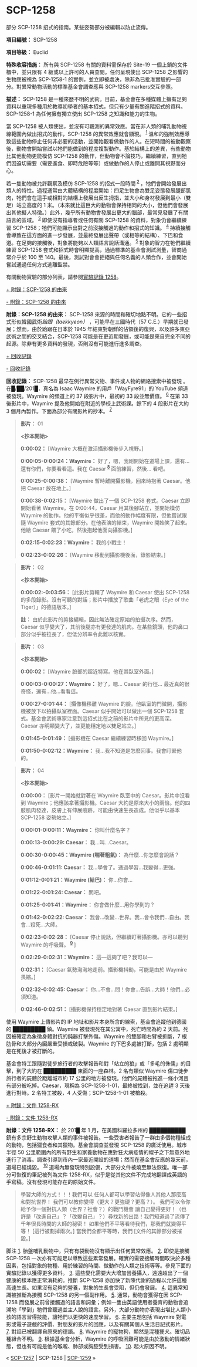 # SCP-1258
                        




部分 SCP-1258 招式的指南。某些姿勢部分被編輯以防止流傳。



**項目編號：** SCP-1258

**項目等級：** Euclid

**特殊收容措施：** 所有與 SCP-1258 有關的資料需保存於 Site-19 一個上鎖的文件櫃中，並只限有 4 級或以上許可的人員查閱。任何呈現使出 SCP-1258 之影響的生物應被視為 SCP-1258-1 的實例，並立即被處決，除非為已批准實驗的一部分。對異常動物活動的標準基金會調查應與 SCP-1258 markers交互參照。

**描述：** SCP-1258 是一種來歷不明的武術。目前，基金會在多種媒體上擁有足夠資料以重現多種用於教導初學者的基本招式，但只有少量有關進階招式的資料。SCP-1258-1 為任何擁有獨立使出 SCP-1258 之知識和能力的生物。

當 SCP-1258 被人類使出，並沒有可觀測的異常效應。當在非人類的哺乳動物視線範圍內做出招式的動作，SCP-1258 的異常效應就會顯現。<sup class='footnoteref'>
 <a shape='rect' class='footnoteref' id='footnoteref-1' href='javascript:;' onclick='WIKIDOT.page.utils.scrollToReference(&apos;footnote-1&apos;)'>1</a>
</sup>溫和的強制效應導致這些動物停止任何非必要的活動，並開始觀看做動作的人。在短時間的被動觀察後，動物會開始嘗試以牠們能做到的程度複製動作。基於結構上的差異，有些動物比其他動物更能模仿 SCP-1258 的動作，但動物會不論技巧，繼續練習，直到牠們因迫切需要（需要進食、即時危險等等）或做動作的人停止或離開其視野而分心。

若一隻動物被允許觀察及模仿 SCP-1258 的招式一段時間<sup class='footnoteref'>
 <a shape='rect' class='footnoteref' id='footnoteref-2' href='javascript:;' onclick='WIKIDOT.page.utils.scrollToReference(&apos;footnote-2&apos;)'>2</a>
</sup>，牠們會開始發展出類人的特性。過程通常由大體結構的程度開始：四足生物會為雙足姿態發展腿部肌肉，牠們會在這手或相對的結構上發展出反生拇指，並大小和身材發展到最小（雙足）站立高度的 1 米。（本來就比這巨大的動物會保持相同的大小，但他們會發展出其他擬人特徵。）此外，幾乎所有動物會發展出更大的腦部，最常見發展了有關語言的區域。<sup class='footnoteref'>
 <a shape='rect' class='footnoteref' id='footnoteref-3' href='javascript:;' onclick='WIKIDOT.page.utils.scrollToReference(&apos;footnote-3&apos;)'>3</a>
</sup>即使沒有指導者或任何有關 SCP-1258 的資料，對象仍會繼續練習 SCP-1258；牠們可能顯示出對之前沒接觸過的動作和招式的知識。<sup class='footnoteref'>
 <a shape='rect' class='footnoteref' id='footnoteref-4' href='javascript:;' onclick='WIKIDOT.page.utils.scrollToReference(&apos;footnote-4&apos;)'>4</a>
</sup>持續接觸會導致在這方面的進一步發展，並最終發展出聲帶（或相等的結構）、下巴和食道。在足夠的接觸後，對象將能夠以人類語言說話溝通。<sup class='footnoteref'>
 <a shape='rect' class='footnoteref' id='footnoteref-5' href='javascript:;' onclick='WIKIDOT.page.utils.scrollToReference(&apos;footnote-5&apos;)'>5</a>
</sup>對象的智力在牠們繼續練習 SCP-1258 套式和招式時會明顯提高，通過標準的基金會測試測量，智商通常介乎於 100 至 140。最後，測試對會會拒絕與任何名義的人類合作，並會開始嘗試通過任何方式逃離監禁。

有關動物實驗的部分列表，請參閱[實驗記錄 1258](/experiment-log-1258)。


<a shape='rect' class='collapsible-block-link' href='javascript:;'>+&#160;&#38468;&#37636;&#65306;SCP-1258&#160;&#30340;&#30001;&#20358;</a>

<a shape='rect' class='collapsible-block-link' href='javascript:;'>-&#160;&#38468;&#37636;&#65306;SCP-1258&#160;&#30340;&#30001;&#20358;</a>

**附錄：SCP-1258 的由來：** SCP-1258 來源的時間和確切地點不明。它的一些招式形似韓國武術*跆跟（taekkyeon）* ，可能早在三國時代（57 C.E.）早期就已發展；然而，由於跆跟在日本於 1945 年結束對朝鮮的佔領後的復興，以及許多東亞武術之間的交叉結合，SCP-1258 可能是在更近期發展，或可能是來自完全不同的起源。除非有更多資料的發現，否則沒有可能進行進多調查。





<a shape='rect' class='collapsible-block-link' href='javascript:;'>+&#160;&#22238;&#25910;&#35352;&#37636;</a>

<a shape='rect' class='collapsible-block-link' href='javascript:;'>-&#160;&#22238;&#25910;&#35352;&#37636;</a>

**回收記錄：** SCP-1258 最早在例行異常文物、事件或人物的網絡搜索中被發現 。在█/██/201█，真名為 Isaac Waymire 的用戶「WayFyre91」的 YouTube 頻道被發現。Waymire 的頻道上的 37 段影片中，最初的 33 段並無價值。<sup class='footnoteref'>
 <a shape='rect' class='footnoteref' id='footnoteref-6' href='javascript:;' onclick='WIKIDOT.page.utils.scrollToReference(&apos;footnote-6&apos;)'>6</a>
</sup>在第 33 後影片中，Waymire 提及他開始在附近的學校上武術課。餘下的 4 段影片在大約 3 個月內製作。下面為部分有關影片的抄本。<sup class='footnoteref'>
 <a shape='rect' class='footnoteref' id='footnoteref-7' href='javascript:;' onclick='WIKIDOT.page.utils.scrollToReference(&apos;footnote-7&apos;)'>7</a>
</sup>


> **影片：** 01
> 
> **<抄本開始>** 
> 
> **0:00:02：** [Waymire 大概在激活攝影機後步入視野。]
> 
> **0:00:05-0:00:24：Waymire：** 好了，嗯，我剛開始在道場上課，還有…還有你們，你要看看這。我在 Caesar<sup class='footnoteref'>
 <a shape='rect' class='footnoteref' id='footnoteref-8' href='javascript:;' onclick='WIKIDOT.page.utils.scrollToReference(&apos;footnote-8&apos;)'>8</a>
</sup> 面前練習，然後… 看吧。
> 
> **0:00:25-0:00:38：** [Waymire 暫時離開攝影機，回來時抱著 Caesar。他把 Caesar 放在地上。]
> 
> **0:00:38-0:02:15：** [Waymire 做出了一個 SCP-1258 套式。Caesar 立即開始看著 Waymire。在 0:00:44，Caesar 用其後腳站立，並開始模仿 Waymire 的動作。他的平衡似乎很差，而他的動作幅度有限，但他嘗試跟隨 Waymire 套式的其餘部分。在他表演的結束，Waymire 開始笑了起來。他給 Caesar 餵了小吃，然後抱起他面向攝影機。]
> 
> **0:02:15-0:02:23：Waymire：** 我的小戰士！
> 
> **0:02:23-0:02:26：** [Waymire 移動到攝影機後面，錄影結束。]
> 


> **影片：** 02
> 
> **<抄本開始>** 
> 
> **0:00:02:-0:03:56：** [此影片剪輯了 Waymire 和 Caesar 使出 SCP-1258 的多段錄影。沒有可聽的對話；影片中播放了歌曲「老虎之眼（Eye of the Tiger）」的德語版本。]
> 
> **註：** 由於此影片的剪接編輯，因此無法確定原始的拍攝次序。然而，Caesar 似乎變大了，其前後腿亦有更發達的肌肉。在某些鏡頭，他的鼻口部分似乎被拉長了，但低分辨率令此難以核實。
> 


> **影片：** 03
> 
> **<抄本開始>** 
> 
> **0:00:02：** [Waymire 臉部的超近特寫。他在其臥室外面。]
> 
> **0:00:03-0:00:27：Waymire：** 好了，嗯… Caesar 的行徑… 最近真的很奇怪，還有…他…看看這。
> 
> **0:00:27-0:01:44：** [攝像機移離 Waymire 的臉。他臥室的門微開，攝影機被放下以拍攝臥室裡面。Caesar 似乎開始可以做出一個 SCP-1258 套式。基金會武術專家注意到這招式比在之前的影片中所見的更高深。Caesar 亦明顯變大了，並更能穩定地以雙足站立。]
> 
> **0:01:45-0:01:49：** [攝影機在 Caesar 繼續練習時移回 Waymire。]
> 
> **0:01:50-0:02:12：Waymire：** 我…我不知道是怎麼回事。我會盯緊他的。
> 


> **影片：** 04
> 
> **<抄本開始>** 
> 
> **0:00:00：** [影片一開始就對著在 Waymire 臥室中的 Caesar。影片中沒看到 Waymire；他應該拿著攝影機。Caesar 大約是原來大小的兩倍。他的四肢肌肉發達，皮膚上有伸展痕跡，可能由快速生長造成。他似乎以基本 SCP-1258 姿勢站立。]
> 
> **0:00:01-0:00:11：Waymire：** 你叫什麼名字？
> 
> **0:00:13-0:00:29: Caesar：** 我…叫…Caesar。
> 
> **0:00:30-0:00:45：Waymire (喘著粗氣)：** 為什麼…你怎麼會說話？
> 
> **0:00:46-0:01:11: Caesar：** 我…學會了。通過學習…我變得…更強。
> 
> **0:01:12-0:01:21：Waymire (結巴)：** 你…你會…
> 
> **0:01:22-0:01:24: Caesar：** 問吧。
> 
> **0:01:25-0:01:41：Waymire：** 你會做什麼…用你學到的？
> 
> **0:01:42-0:02:22: Caesar：** 我會…改變…世界。我…會令我們…自由。我會…殺死…大師。
> 
> **0:02:23-0:02:28：** [Caesar 停止說話，但繼續盯著攝影機。亦可以聽到 Waymire 的呼吸聲。<sup class='footnoteref'>
 <a shape='rect' class='footnoteref' id='footnoteref-9' href='javascript:;' onclick='WIKIDOT.page.utils.scrollToReference(&apos;footnote-9&apos;)'>9</a>
</sup>]
> 
> **0:02:29-0:02:31：Waymire：** 這—這夠了吧？我可以—
> 
> **0:02:31：** [Caesar 氣勢洶洶地走前。攝影機抖動，可能是由於 Waymire 畏縮。]
> 
> **0:02:32-0:02:45: Caesar：** 你…不會…問！你會…告訴…大師！他們…必須知道。
> 
> **0:02:46-0:02:51：** [攝影機保持穩定地對著 Caesar 直到影片結束。]
> 

使用 Waymire 上傳影片的 IP 地址和影片本身所含的線索，基金會追蹤他到德國的 █████████ 鎮。Waymire 被發現死在其公寓中，死亡時間為約 2 天前。死因被確定為象徵身體對抗的鈍器打擊外傷。Waymire 的雙腳和右臂被折斷，7 根肋骨和大部分內臟嚴重受損或破裂。Waymire 的下巴多處被打斷，包括 2 處明顯是在死後才被打斷的。

基金會特工跟隨對徒步旅行者的攻擊報告和對「站立的狼」或「多毛的侏儒」的目擊，到了大約在 █████████ 東面的一座森林。2 名有類似 Waymire 傷口徒步旅行者的屍體於距離城市約 17 公里的地方被發現。他們的屍體被拖進一條小河且有部分被吃掉。Caesar，現稱為 SCP-1258-1-01，最終被找到，並在追趕 3 天後進行對峙。2 名特工被殺，4 人受傷；SCP-1258-1-01 被槍殺。





<a shape='rect' class='collapsible-block-link' href='javascript:;'>+&#160;&#38468;&#37636;&#65306;&#25991;&#20214;&#160;1258-RX</a>

<a shape='rect' class='collapsible-block-link' href='javascript:;'>-&#160;&#38468;&#37636;&#65306;&#25991;&#20214;&#160;1258-RX</a>

**附錄：文件 1258-RX：** 於 201█ 年 1 月，在美國科羅拉多州的 ██████████ 鎮有多宗野生動物攻擊人類的事件被報告。一些受害者報告了一群由多個物種組成的動物，包括獵食者和其獵物。基金會調查並發現 SCP-1258 的廣泛使用。城市半徑 50 公里範圍內的所有野生和家養動物在應對狂犬病疫情的幌子之下無意外地進行了消毒。調查引導到市內一家最近開設的道場；然而在基金會反應的幾天前，道場已經燒毀。<sup class='footnoteref'>
 <a shape='rect' class='footnoteref' id='footnoteref-10' href='javascript:;' onclick='WIKIDOT.page.utils.scrollToReference(&apos;footnote-10&apos;)'>10</a>
</sup>道場內無發現特別設備，大部分文件被燒至無法恢復。唯一部分可恢復的筆記被列為文件 1258-RX，似乎是從其他文件不完成地翻譯成英語的手寫稿。沒有發現可能存在的原始文件。


> 學習大師的方式！！！我們可以 任何人都可以學習站得像人其他人那麼高和對抗世界！
我們可以教你變得（更大？更強硬？更高？）。
我們可以令你給予你一個對抗人類（世界？社會？）的戰鬥機會
讓自己變得更好！（也許是「改進自己」？「改變自己」？）尋找新的出路！我們知道過了流傳了千年很長時間的大師的秘密！
如果他們不平等看待我們，那我們就變得平等！ [這行被劃掉兩次。]
當我們全都平等時，我們
[文件的其餘部分被摧毀。]
> 





脚注
<a shape='rect' href='javascript:;' onclick='WIKIDOT.page.utils.scrollToReference(&apos;footnoteref-1&apos;)'>1</a>. 胎盤哺乳動物中，只有有袋動物沒有顯示出任何異常效應。
<a shape='rect' href='javascript:;' onclick='WIKIDOT.page.utils.scrollToReference(&apos;footnoteref-2&apos;)'>2</a>. 即使是接觸 SCP-1258 一次亦有可能足以導致這些累常發展。確實的需要接觸時間取決於多種因素，包括對象的物種、用於練習的時間、做動作的人類之技術等等。參見下面的實驗記錄以獲得更多資料。
<a shape='rect' href='javascript:;' onclick='WIKIDOT.page.utils.scrollToReference(&apos;footnoteref-3&apos;)'>3</a>. 這些變化需要大大增加營養攝入，遠遠超出了一個健康的樣本應正常消耗的。推斷 SCP-1258 亦加快了新陳代謝的過程以允許這種高速生長。如果沒有足夠的營養，對象的生長會受阻，但仍會發展。
<a shape='rect' href='javascript:;' onclick='WIKIDOT.page.utils.scrollToReference(&apos;footnoteref-4&apos;)'>4</a>. 這異常知識被推斷為接觸 SCP-1258 的另一個副作用。
<a shape='rect' href='javascript:;' onclick='WIKIDOT.page.utils.scrollToReference(&apos;footnoteref-5&apos;)'>5</a>. 通常，動物會獲得在因 SCP-1258 而發展之前曾接觸過的語言和詞彙；例如一隻由英語使用者養育的動物會追溯地「學到」牠們曾聽過並主人說的語言。另外，大部分動物亦表現出堪比人類小孩的語言習得技能，讓牠們以更快的速度學習。
<a shape='rect' href='javascript:;' onclick='WIKIDOT.page.utils.scrollToReference(&apos;footnoteref-6&apos;)'>6</a>. 主要主題包括 Waymire 對電影或電子遊戲的評價、對朋友的影片的回應，以及有關其個人生活日記式影片。
<a shape='rect' href='javascript:;' onclick='WIKIDOT.page.utils.scrollToReference(&apos;footnoteref-7&apos;)'>7</a>. 對話已被翻譯自原來的德語。
<a shape='rect' href='javascript:;' onclick='WIKIDOT.page.utils.scrollToReference(&apos;footnoteref-8&apos;)'>8</a>. Waymire 的寵物狗，顯然是混種㹴犬。確切品種組合不明。
<a shape='rect' href='javascript:;' onclick='WIKIDOT.page.utils.scrollToReference(&apos;footnoteref-9&apos;)'>9</a>. 根據基金會分析，Waymire 的呼吸困難可能是由於激動的情緒狀態，但也有可能是他的喉嚨、肺部或胸腔受到損害。
<a shape='rect' href='javascript:;' onclick='WIKIDOT.page.utils.scrollToReference(&apos;footnoteref-10&apos;)'>10</a>. 起火原因不明。



« [SCP-1257](/scp-1257) | SCP-1258 | [SCP-1259](/scp-1259) »





                    